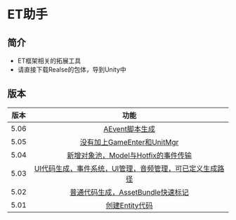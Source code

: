 # ET助手

## 简介

- ET框架相关的拓展工具 
- 请直接下载Realse的包体，导到Unity中

## 版本

| 版本 |                             功能                             |
| :--: | :----------------------------------------------------------: |
| 5.06 | [AEvent脚本生成](https://github.com/swicksu/ET-Assistant/releases/tag/v5.06) |
| 5.05 | [没有加上GameEnter和UnitMgr](https://github.com/swicksu/ET-Assistant/releases/tag/v5.05) |
| 5.04 | [新增对象池，Model与Hotfix的事件传输](https://github.com/swicksu/ET-Assistant/releases/tag/v5.04) |
| 5.03 | [UI代码生成，事件系统，UI管理，音频管理，可已定义生成路径](https://github.com/swicksu/ET-Assistant/releases/tag/v5.03) |
| 5.02 | [普通代码生成，AssetBundle快速标记](https://github.com/swicksu/ET-Assistant/releases/tag/v5.02) |
| 5.01 | [创建Entity代码](https://github.com/swicksu/ET-Assistant/releases/tag/v5.01) |

